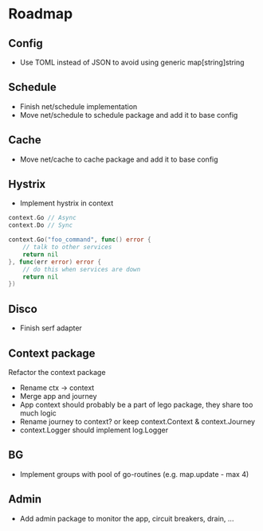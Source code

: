 # Roadmap

## Config
 * Use TOML instead of JSON to avoid using generic map[string]string

## Schedule
 * Finish net/schedule implementation
 * Move net/schedule to schedule package and add it to base config

## Cache
 * Move net/cache to cache package and add it to base config

## Hystrix
 * Implement hystrix in context

```go
context.Go // Async
context.Do // Sync

context.Go("foo_command", func() error {
	// talk to other services
	return nil
}, func(err error) error {
	// do this when services are down
	return nil
})
```

## Disco
 * Finish serf adapter

## Context package
Refactor the context package

 * Rename ctx -> context
 * Merge app and journey
 * App context should probably be a part of lego package, they share too much logic
 * Rename journey to context? or keep context.Context & context.Journey
 * context.Logger should implement log.Logger

## BG
 * Implement groups with pool of go-routines (e.g. map.update - max 4)

## Admin
 * Add admin package to monitor the app, circuit breakers, drain, ...